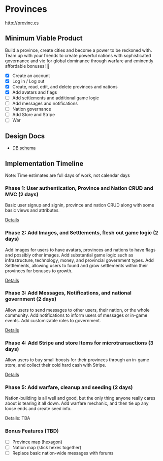 # Provinces

http://provinc.es

## Minimum Viable Product

Build a province, create cities and become a power to be reckoned with.  Team up
with your friends to create powerful nations with sophisticated governance and
vie for global dominance through warfare and eminently affordable bonuses! :money_with_wings:

- [x] Create an account
- [x] Log in / Log out
- [x] Create, read, edit, and delete provinces and nations
- [x] Add avatars and flags
- [ ] Add settlements and additional game logic
- [ ] Add messages and notifications
- [ ] Nation governance
- [ ] Add Store and Stripe
- [ ] War

## Design Docs
* [DB schema][schema]

[schema]: ./docs/schema.md

## Implementation Timeline
Note: Time estimates are full days of work, not calendar days

### Phase 1: User authentication, Province and Nation CRUD and MVC (2 days)

Basic user signup and signin, province and nation CRUD along with some basic
views and attributes.

[Details][phase-one]

### Phase 2: Add Images, and Settlements, flesh out game logic (2 days)

Add images for users to have avatars, provinces and nations to have flags and
possibly other images.  Add substantial game logic such as infrastructure,
technology, money, and provincial government types.  Add Settlements, allowing
users to found and grow settlements within their provinces for bonuses to
growth.

[Details][phase-two]

### Phase 3: Add Messages, Notifications, and national government (2 days)

Allow users to send messages to other users, their nation, or the whole
community.  Add notifications to inform users of messages or in-game events.
Add customizable roles to government.


[Details][phase-three]

### Phase 4: Add Stripe and store Items for microtransactions (3 days)

Allow users to buy small boosts for their provinces through an in-game store,
and collect their cold hard cash with Stripe.

[Details][phase-four]

### Phase 5: Add warfare, cleanup and seeding (2 days)

Nation-building is all well and good, but the only thing anyone really cares
about is tearing it all down.  Add warfare mechanic, and then tie up any loose
ends and create seed info.

Details: TBA


### Bonus Features (TBD)
- [ ] Province map (hexagon)
- [ ] Nation map (stick hexes together)
- [ ] Replace basic nation-wide messages with forums

[phase-one]: ./docs/phases/phase1.md
[phase-two]: ./docs/phases/phase2.md
[phase-three]: ./docs/phases/phase3.md
[phase-four]: ./docs/phases/phase4.md
